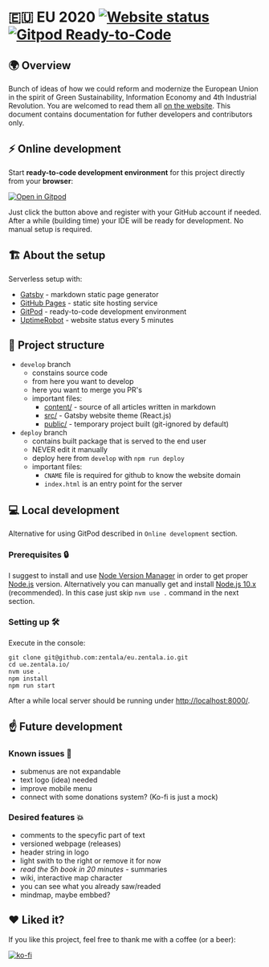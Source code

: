 

# 🇪🇺 EU 2020 [![Website status](https://img.shields.io/uptimerobot/status/m787025974-4e422831aded279b03c05d57)](https://stats.uptimerobot.com/rB392tAOkQ) [![Gitpod Ready-to-Code](https://img.shields.io/badge/Gitpod-ready--to--code-blue?logo=gitpod)](https://gitpod.io/#https://github.com/zentala/eu.zentala.io)
## 🌍 Overview
Bunch of ideas of how we could reform and modernize the European Union in the spirit of Green Sustainability, Information Economy and 4th Industrial Revolution. You are welcomed to read them all [on the website](https://ue.zentala.io/). This document contains documentation for futher developers and contributors only.

## ⚡️ Online development
Start __ready-to-code development environment__ for this project directly from your __browser__:

[![Open in Gitpod](https://gitpod.io/button/open-in-gitpod.svg)](https://gitpod.io/#https://github.com/...)

Just click the button above and register with your GitHub account if needed. After a while (building time) your IDE will be ready for development. No manual setup is required.

## 🏗  About the setup
Serverless setup with:
* [Gatsby](https://www.gatsbyjs.org) - markdown static page generator
* [GitHub Pages](https://pages.github.com/) - static site hosting service
* [GitPod](https://gitpod.com/) - ready-to-code development environment
* [UptimeRobot](https://uptimerobot.com/) - website status every 5 minutes

## 🌳 Project structure
* `develop` branch
  * constains source code
  * from here you want to develop
  * here you want to merge you PR's
  * important files:
    * [content/](content/) - source of all articles written in markdown
    * [src/](src/) - Gatsby website theme (React.js)
    * [public/](public/) - temporary project built (git-ignored by default)
* `deploy` branch
  * contains built package that is served to the end user
  * NEVER edit it manually
  * deploy here from `develop` with `npm run deploy`
  * important files:
    * `CNAME` file is required for github to know the website domain
    * `index.html` is an entry point for the server



## 💻 Local development
Alternative for using GitPod described in `Online development` section.

### Prerequisites 🔒
I suggest to install and use [Node Version Manager](https://github.com/nvm-sh/nvm) in order to get proper [Node.js](https://nodejs.org/en/) version. Alternatively you can manually get and install [Node.js 10.x](https://nodejs.org/en/download/) (recommended). In this case just skip `nvm use .` command in the next section.

### Setting up 🛠️
Execute in the console:
``` console
git clone git@github.com:zentala/eu.zentala.io.git
cd ue.zentala.io/
nvm use .
npm install
npm run start
```

After a while local server should be running under [http://localhost:8000/](http://localhost:8000/).

## ☝ Future development

### Known issues 💩
* submenus are not expandable
* text logo (idea) needed
* improve mobile menu
* connect with some donations system? (Ko-fi is just a mock)

### Desired features 💥
* comments to the specyfic part of text
* versioned webpage (releases)
* header string in logo
* light swith to the right or remove it for now
* _read the 5h book in 20 minutes_ - summaries
* wiki, interactive map character
* you can see what you already saw/readed
* mindmap, maybe embbed?

## ❤️ Liked it?
If you like this project, feel free to thank me with a coffee (or a beer):

[![ko-fi](https://www.ko-fi.com/img/githubbutton_sm.svg)](https://ko-fi.com/)
